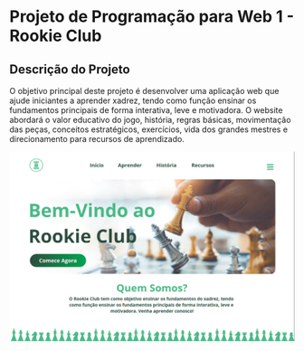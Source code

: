 # Projeto de Programação para Web 1 - Rookie Club
## Descrição do Projeto
O objetivo principal deste projeto é desenvolver uma aplicação web que ajude iniciantes a aprender xadrez, tendo como função ensinar os fundamentos principais de forma interativa, leve e motivadora. O website abordará o valor educativo do jogo, história, regras básicas, movimentação das peças, conceitos estratégicos, exercícios, vida dos grandes mestres e direcionamento para recursos de aprendizado.

![MainPage](static/Homepage.png)